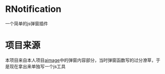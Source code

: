 # RNotification
一个简单的js弹窗插件

# 项目来源
本项目来自本人项目[aimage](https://aimage.zhuanjie.ltd/)中的弹窗内容部分，当时弹窗函数写的过分潦草，于是现在拿出来单独写一个js工具

